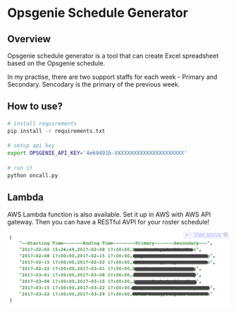 # Opsgenie Schedule Generator

## Overview
Opsgenie schedule generator is a tool that can create Excel spreadsheet based on the Opsgenie schedule.  

In my practise, there are two support staffs for each week - Primary and Secondary. Sencodary is the primary of the previous week. 
   
## How to use?
```bash
# install requirements
pip install -r requirements.txt

# setup api key 
export OPSGENIE_API_KEY='4e69491b-XXXXXXXXXXXXXXXXXXXXXX'

# run it
python oncall.py
```
## Lambda
AWS Lambda function is also available. Set it up in AWS with AWS API gateway. Then you can have a RESTful AVPI for your roster schedule!

![api](api.png)
